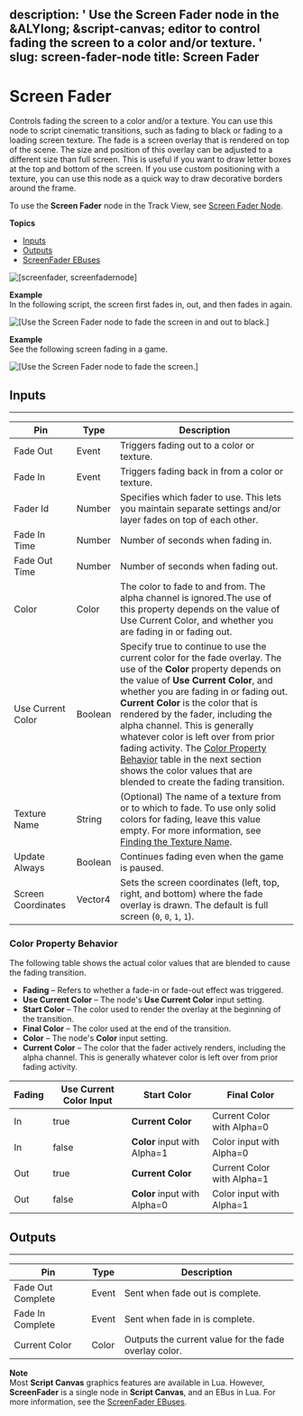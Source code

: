 description: ' Use the Screen Fader node in the &ALYlong; &script-canvas; editor to
  control fading the screen to a color and/or texture. '
slug: screen-fader-node
title: Screen Fader
---
# Screen Fader<a name="screen-fader-node"></a>

Controls fading the screen to a color and/or a texture\. You can use this node to script cinematic transitions, such as fading to black or fading to a loading screen texture\. The fade is a screen overlay that is rendered on top of the scene\. The size and position of this overlay can be adjusted to a different size than full screen\. This is useful if you want to draw letter boxes at the top and bottom of the screen\. If you use custom positioning with a texture, you can use this node as a quick way to draw decorative borders around the frame\.

To use the **Screen Fader** node in the Track View, see [Screen Fader Node](cinematics-track-view-nodes-screen-fader.md)\.

**Topics**
+ [Inputs](#screen-fader-input)
+ [Outputs](#screen-fader-output)
+ [ScreenFader EBuses](screen-fader-ebuses.md)

![\[screenfader, screenfadernode\]](/images/userguide/scripting/script-canvas/scriptcanvasnodes/script-canvas-screen-fader-node.png)

**Example**  
In the following script, the screen first fades in, out, and then fades in again\.  

![\[Use the Screen Fader node to fade the screen in and out to black.\]](/images/userguide/scripting/script-canvas/scriptcanvasnodes/enable-effect-color-correction-example-script.png)

**Example**  
See the following screen fading in a game\.  

![\[Use the Screen Fader node to fade the screen.\]](/images/userguide/scripting/script-canvas/scriptcanvasnodes/screen-fader-node-example.gif)

## Inputs<a name="screen-fader-input"></a>


****  

| Pin | Type | Description | 
| --- | --- | --- | 
|  Fade Out  | Event |  Triggers fading out to a color or texture\.  | 
|  Fade In  |  Event  |  Triggers fading back in from a color or texture\.  | 
|  Fader Id  | Number |  Specifies which fader to use\. This lets you maintain separate settings and/or layer fades on top of each other\.  | 
|  Fade In Time  | Number | Number of seconds when fading in\. | 
|  Fade Out Time  | Number | Number of seconds when fading out\. | 
| Color | Color | The color to fade to and from\. The alpha channel is ignored\.The use of this property depends on the value of Use Current Color, and whether you are fading in or fading out\. | 
|  Use Current Color  | Boolean |  Specify true to continue to use the current color for the fade overlay\. The use of the **Color** property depends on the value of **Use Current Color**, and whether you are fading in or fading out\. **Current Color** is the color that is rendered by the fader, including the alpha channel\. This is generally whatever color is left over from prior fading activity\. The [Color Property Behavior](#color-property-behavior) table in the next section shows the color values that are blended to create the fading transition\.  | 
| Texture Name | String |  \(Optional\) The name of a texture from or to which to fade\. To use only solid colors for fading, leave this value empty\.  For more information, see [Finding the Texture Name](finding-texture-by-names.md)\.  | 
| Update Always | Boolean |  Continues fading even when the game is paused\.  | 
| Screen Coordinates | Vector4 |  Sets the screen coordinates \(left, top, right, and bottom\) where the fade overlay is drawn\. The default is full screen \(`0`, `0`, `1`, `1`\)\.  | 

### Color Property Behavior<a name="color-property-behavior"></a>

The following table shows the actual color values that are blended to cause the fading transition\.
+ **Fading** – Refers to whether a fade\-in or fade\-out effect was triggered\.
+ **Use Current Color** – The node's **Use Current Color** input setting\.
+ **Start Color** – The color used to render the overlay at the beginning of the transition\.
+ **Final Color** – The color used at the end of the transition\.
+ **Color** – The node's **Color** input setting\.
+ **Current Color** – The color that the fader actively renders, including the alpha channel\. This is generally whatever color is left over from prior fading activity\.


| Fading | Use Current Color Input | Start Color | Final Color | 
| --- | --- | --- | --- | 
| In | true |  **Current Color**  | Current Color with Alpha=0 | 
| In | false |  **Color** input with Alpha=1  | Color input with Alpha=0 | 
| Out | true |  **Current Color**  | Current Color with Alpha=1 | 
| Out | false |  **Color** input with Alpha=0  | Color input with Alpha=1 | 

## Outputs<a name="screen-fader-output"></a>


****  

| Pin | Type | Description | 
| --- | --- | --- | 
| Fade Out Complete | Event | Sent when fade out is complete\. | 
| Fade In Complete | Event | Sent when fade in is complete\. | 
| Current Color | Color | Outputs the current value for the fade overlay color\. | 

**Note**  
Most **Script Canvas** graphics features are available in Lua\. However, **ScreenFader** is a single node in **Script Canvas**, and an EBus in Lua\. For more information, see the [ScreenFader EBuses](screen-fader-ebuses.md)\.